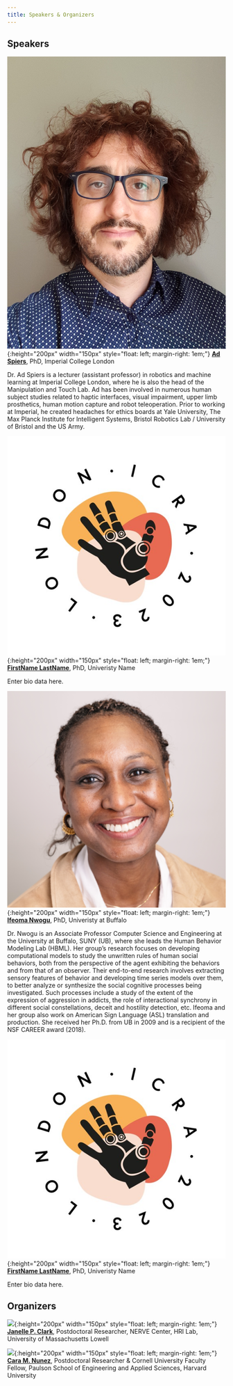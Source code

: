 ```yaml
---
title: Speakers & Organizers
---
```


## Speakers


![](/assets/images/aspiers.jpg){:height="200px" width="150px" style="float: left; margin-right: 1em;"}
**[Ad Spiers](https://www.imperial.ac.uk/people/a.spiers)**, PhD, Imperial College London

Dr. Ad Spiers is a lecturer (assistant professor) in robotics and machine learning at Imperial College London, where he is also the head of the Manipulation and Touch Lab. Ad has been involved in numerous human subject studies related to haptic interfaces, visual impairment, upper limb prosthetics, human motion capture and robot teleoperation. Prior to working at Imperial, he created headaches for ethics boards at Yale University, The Max Planck Institute for Intelligent Systems, Bristol Robotics Lab / University of Bristol and the US Army. 

![](/assets/images/RoundLogoJPG.jpg){:height="200px" width="150px" style="float: left; margin-right: 1em;"}
**[FirstName LastName](https://www.icra2023.org/)**, PhD, Univeristy Name

Enter bio data here.

![](/assets/images/inwogu.jpg){:height="200px" width="150px" style="float: left; margin-right: 1em;"}
**[Ifeoma Nwogu](https://engineering.buffalo.edu/computer-science-engineering/people/faculty-directory.host.html/content/shared/engineering/computer-science-engineering/profiles/faculty/nwogu-ifeoma.detail.html)**, PhD, Univeristy at Buffalo

Dr. Nwogu is an Associate Professor Computer Science and Engineering at the University at Buffalo, SUNY (UB), where she leads the Human Behavior Modeling Lab (HBML). Her group’s research focuses on developing computational models to study the unwritten rules of human social behaviors, both from the perspective of the agent exhibiting the behaviors and from that of an observer. Their end-to-end research involves extracting sensory features of behavior and developing time series models over them, to better analyze or synthesize the social cognitive processes being investigated. Such processes include a study of the extent of the expression of aggression in addicts, the role of interactional synchrony in different social constellations, deceit and hostility detection, etc. Ifeoma and her group also work on American Sign Language (ASL) translation and production. She received her Ph.D. from UB in 2009 and is a recipient of the NSF CAREER award (2018).


![](/assets/images/RoundLogoJPG.jpg){:height="200px" width="150px" style="float: left; margin-right: 1em;"}
**[FirstName LastName](https://www.icra2023.org/)**, PhD, Univeristy Name

Enter bio data here.


## Organizers

![](/assets/images/jclark.jpg){:height="200px" width="150px" style="float: left; margin-right: 1em;"}
**[Janelle P. Clark](http://www.linkedin.com/in/janelle-clark)**, Postdoctoral Researcher, NERVE Center, HRI Lab, University of Massachusetts Lowell


![](/assets/images/cnunez.jpg){:height="200px" width="150px" style="float: left; margin-right: 1em;"}
**[Cara M. Nunez](https://www.linkedin.com/in/caramnunez/)**, Postdoctoral Researcher & Cornell University Faculty Fellow, Paulson School of Engineering and Applied Sciences, Harvard University
